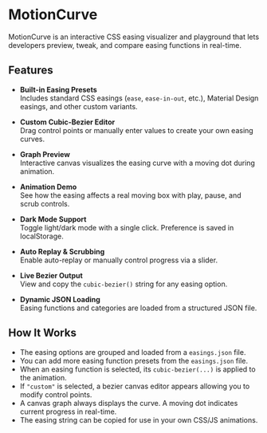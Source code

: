 # MotionCurve

MotionCurve is an interactive CSS easing visualizer and playground that lets developers preview, tweak, and compare easing functions in real-time.

## Features

- **Built-in Easing Presets**  
  Includes standard CSS easings (`ease`, `ease-in-out`, etc.), Material Design easings, and other custom variants.

- **Custom Cubic-Bezier Editor**  
  Drag control points or manually enter values to create your own easing curves.

- **Graph Preview**  
  Interactive canvas visualizes the easing curve with a moving dot during animation.

- **Animation Demo**  
  See how the easing affects a real moving box with play, pause, and scrub controls.

- **Dark Mode Support**  
  Toggle light/dark mode with a single click. Preference is saved in localStorage.

- **Auto Replay & Scrubbing**  
  Enable auto-replay or manually control progress via a slider.

- **Live Bezier Output**  
  View and copy the `cubic-bezier()` string for any easing option.

- **Dynamic JSON Loading**  
  Easing functions and categories are loaded from a structured JSON file.

## How It Works

- The easing options are grouped and loaded from a `easings.json` file.
- You can add more easing function presets from the `easings.json` file.
- When an easing function is selected, its `cubic-bezier(...)` is applied to the animation.
- If `"custom"` is selected, a bezier canvas editor appears allowing you to modify control points.
- A canvas graph always displays the curve. A moving dot indicates current progress in real-time.
- The easing string can be copied for use in your own CSS/JS animations.
